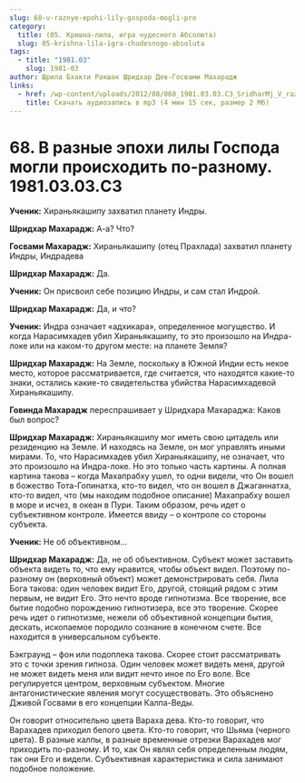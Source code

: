 ```yaml
---
slug: 68-v-raznye-epohi-lily-gospoda-mogli-pro
category:
  title: (05. Кришна-лила, игра чудесного Абсолюта)
  slug: 05-krishna-lila-igra-chudesnogo-absoluta
tags:
  - title: "1981.03"
    slug: 1981-03
author: Шрила Бхакти Ракшак Шридхар Дев-Госвами Махарадж
links:
  - href: /wp-content/uploads/2012/08/068_1981.03.03.C3_SridharMj_V_raznyye_epohi_lily_Gospoda_mogli_proishodit_po-raznomu.mp3
    title: Скачать аудиозапись в mp3 (4 мин 15 сек, размер 2 Мб)
---
```


# 68. В разные эпохи лилы Господа могли происходить по-разному. 1981.03.03.C3

**Ученик:** Хираньякашипу захватил планету Индры.

**Шридхар Махарадж:** А-а? Что?

**Госвами Махарадж:** Хираньякашипу (отец Прахлада) захватил планету Индры, Индрадева

**Шридхар Махарадж:** Да.

**Ученик:** Он присвоил себе позицию Индры, и сам стал Индрой.

**Шридхар Махарадж:** Да, и что?

**Ученик:** Индра означает «адхикара», определенное могущество. И когда Нарасимхадев убил Хираньякашипу, то это произошло на Индра-локе или на каком-то другом месте: на планете Земля?

**Шридхар Махарадж:** На Земле, поскольку в Южной Индии есть некое место, которое рассматривается, где считается, что находятся какие-то знаки, остались какие-то свидетельства убийства Нарасимхадевой Хираньякашипу.

**Говинда Махарадж** переспрашивает у Шридхара Махараджа: Каков был вопрос?

**Шридхар Махарадж:** Хираньякашипу мог иметь свою цитадель или резиденцию на Земле. И находясь на Земле, он мог управлять иными мирами. То, что Нарасимхадев убил Хираньякашипу, не означает, что это произошло на Индра-локе. Но это только часть картины. А полная картина такова – когда Махапрабху ушел, то одни видели, что Он вошел в божество Тота-Гопинатха, кто-то видел, что он вошел в Джаганнатха, кто-то видел, что (мы находим подобное описание) Махапрабху вошел в море и исчез, в океан в Пури. Таким образом, речь идет о субъективном контроле. Имеется ввиду – о контроле со стороны субъекта.

**Ученик:** Не об объективном…

**Шридхар Махарадж:** Да, не об объективном. Субъект может заставить объекта видеть то, что ему нравится, чтобы объект видел. Поэтому по-разному он (верховный объект) может демонстрировать себя. Лила Бога такова: один человек видит Его, другой, стоящий рядом с этим первым, не видит Его. Это нечто вроде гипнотизма. Все творение, все бытие подобно порождению гипнотизера, все это творение. Скорее речь идет о гипнотизме, нежели об объективной концепции бытия, дескать, ископаемое породило сознание в конечном счете. Все находится в универсальном субъекте.

Бэкграунд – фон или подоплека такова. Скорее стоит рассматривать это с точки зрения гипноза. Один человек может видеть меня, другой не может видеть меня или видит нечто иное по Его воле. Все регулируется центром, верховным субъектом. Многие антагонистические явления могут сосуществовать. Это объяснено Дживой Госвами в его концепции Калпа-Веды.

Он говорит относительно цвета Вараха дева. Кто-то говорит, что Варахадев приходил белого цвета. Кто-то говорит, что Шьяма (черного цвета). В разные калпы, в разные временные отрезки Варахадев мог приходить по-разному. И то, как Он являл себя определенным людям, так они Его и видели. Субъективная характеристика и сила занимают подобное положение.

